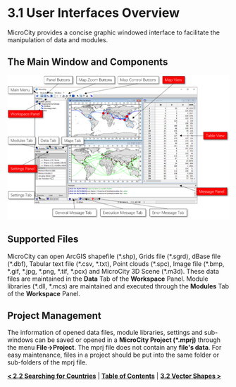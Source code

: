 # 3.1 User Interfaces Overview
MicroCity provides a concise graphic windowed interface to facilitate the manipulation of data and modules. 
## The Main Window and Components
![Screenshot](./imgs/main_window.png)
## Supported Files
MicroCity can open ArcGIS shapefile (\*.shp), Grids file (\*.sgrd), dBase file (\*.dbf), Tabular text file (\*.csv, \*.txt), Point clouds (\*.spc), Image file (\*.bmp, \*.gif, \*.jpg, \*.png, \*.tif, \*.pcx) and MicroCity 3D Scene (\*.m3d). These data files are maintained in the **Data** Tab of the **Workspace** Panel. Module libraries (\*.dll, \*.mcs) are maintained and executed through the **Modules** Tab of the **Workspace** Panel. 
## Project Management
The information of opened data files, module libraries, settings and sub-windows can be saved or opened in a **MicroCity Project (\*.mprj)** through the menu **File->Project**. The mprj file does not contain any **file's data**. For easy maintenance, files in a project should be put into the same folder or sub-folders of the mprj file.

[**< 2.2 Searching for Countries**](2.2_searching_for_countries.md) | [**Table of Contents**](.) | [**3.2 Vector Shapes >**](3.2_vector_shapes.md)
